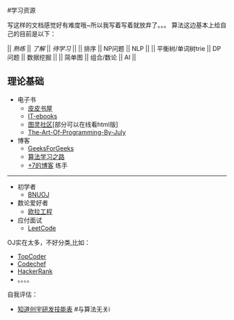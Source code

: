 #学习资源

写这样的文档感觉好有难度哦~所以我写着写着就放弃了。。。
算法这边基本上给自己的目前是以下：

|| *熟练* || *了解* || *待学习* ||
||  排序 || NP问题 || NLP ||
||  平衡树/单词树trie || DP问题 || 数据挖掘 ||
|| 简单图 || 组合/数论 || AI ||

理论基础
------
+ 电子书
   - [皮皮书屋](http://www.ppurl.com/)
   - [IT-ebooks](http://it-ebooks.info/)
   - [图灵社区](http://www.ituring.com.cn/)[部分可以在线看html版]
   - [The-Art-Of-Programming-By-July](https://github.com/julycoding/The-Art-Of-Programming-By-July)
+ 博客
   - [GeeksForGeeks](http://www.geeksforgeeks.org/)
   - [算法学习之路](http://zh.lucida.me/blog/on-learning-algorithms/)
   - [+7的博客](http://plusplus7.com/lemoncat/2)
练手
------
 + 初学者
   - [BNUOJ](http://acm.bnu.edu.cn/v3/)
 + 数论爱好者
   - [欧拉工程](https://projecteuler.net)
 + 应付面试
   - [LeetCode](https://oj.leetcode.com/)

OJ实在太多，不好分类,比如：
 
+ [TopCoder](https://www.topcoder.com/challenges/)
+ [Codechef](http://www.codechef.com/)
+ [HackerRank](https://www.hackerrank.com/)
+ 。。。。


自我评估：

+ [知道创宇研发技能表](https://github.com/knownsec/RD_Checklist) #与算法无关i

